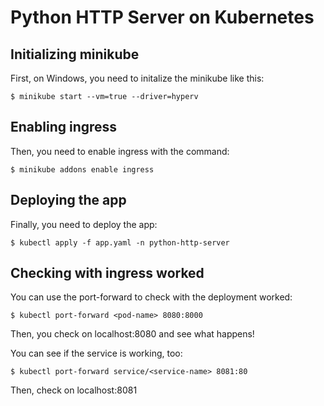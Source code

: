 # Python HTTP Server on Kubernetes

## Initializing minikube
First, on Windows, you need to initalize the minikube like this:
```
$ minikube start --vm=true --driver=hyperv
```

## Enabling ingress
Then, you need to enable ingress with the command:
```
$ minikube addons enable ingress
```

## Deploying the app
Finally, you need to deploy the app:
```
$ kubectl apply -f app.yaml -n python-http-server
```

## Checking with ingress worked
You can use the port-forward to check with the deployment worked:
```
$ kubectl port-forward <pod-name> 8080:8000
```
Then, you check on localhost:8080 and see what happens!

You can see if the service is working, too:
```
$ kubectl port-forward service/<service-name> 8081:80
```
Then, check on localhost:8081